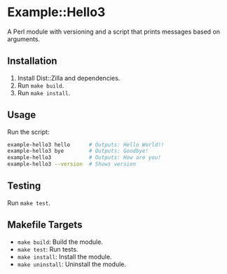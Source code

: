 # Example::Hello3

A Perl module with versioning and a script that prints messages based on arguments.

## Installation
1. Install Dist::Zilla and dependencies.
2. Run `make build`.
3. Run `make install`.

## Usage
Run the script:
```bash
example-hello3 hello      # Outputs: Hello World!!
example-hello3 bye        # Outputs: Goodbye!
example-hello3            # Outputs: How are you!
example-hello3 --version  # Shows version
```

## Testing
Run `make test`.

## Makefile Targets
- `make build`: Build the module.
- `make test`: Run tests.
- `make install`: Install the module.
- `make uninstall`: Uninstall the module.
